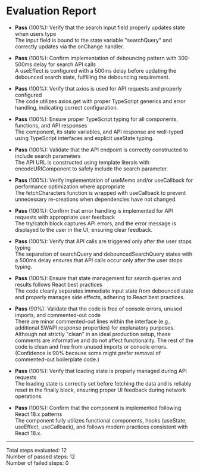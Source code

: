 # Evaluation Report

- **Pass** (100%): Verify that the search input field properly updates state when users type  
  The input field is bound to the state variable "searchQuery" and correctly updates via the onChange handler.

- **Pass** (100%): Confirm implementation of debouncing pattern with 300-500ms delay for search API calls  
  A useEffect is configured with a 500ms delay before updating the debounced search state, fulfilling the debouncing requirement.

- **Pass** (100%): Verify that axios is used for API requests and properly configured  
  The code utilizes axios.get with proper TypeScript generics and error handling, indicating correct configuration.

- **Pass** (100%): Ensure proper TypeScript typing for all components, functions, and API responses  
  The component, its state variables, and API response are well-typed using TypeScript interfaces and explicit useState typing.

- **Pass** (100%): Validate that the API endpoint is correctly constructed to include search parameters  
  The API URL is constructed using template literals with encodeURIComponent to safely include the search parameter.

- **Pass** (100%): Verify implementation of useMemo and/or useCallback for performance optimization where appropriate  
  The fetchCharacters function is wrapped with useCallback to prevent unnecessary re-creations when dependencies have not changed.

- **Pass** (100%): Confirm that error handling is implemented for API requests with appropriate user feedback  
  The try/catch block captures API errors, and the error message is displayed to the user in the UI, ensuring clear feedback.

- **Pass** (100%): Verify that API calls are triggered only after the user stops typing  
  The separation of searchQuery and debouncedSearchQuery states with a 500ms delay ensures that API calls occur only after the user stops typing.

- **Pass** (100%): Ensure that state management for search queries and results follows React best practices  
  The code cleanly separates immediate input state from debounced state and properly manages side effects, adhering to React best practices.

- **Pass** (90%): Validate that the code is free of console errors, unused imports, and commented-out code  
  There are minor commented-out lines within the interface (e.g., additional SWAPI response properties) for explanatory purposes. Although not strictly "clean" in an ideal production setup, these comments are informative and do not affect functionality. The rest of the code is clean and free from unused imports or console errors.  
  (Confidence is 90% because some might prefer removal of commented-out boilerplate code.)

- **Pass** (100%): Verify that loading state is properly managed during API requests  
  The loading state is correctly set before fetching the data and is reliably reset in the finally block, ensuring proper UI feedback during network operations.

- **Pass** (100%): Confirm that the component is implemented following React 18.x patterns  
  The component fully utilizes functional components, hooks (useState, useEffect, useCallback), and follows modern practices consistent with React 18.x.

---

Total steps evaluated: 12  
Number of passed steps: 12  
Number of failed steps: 0